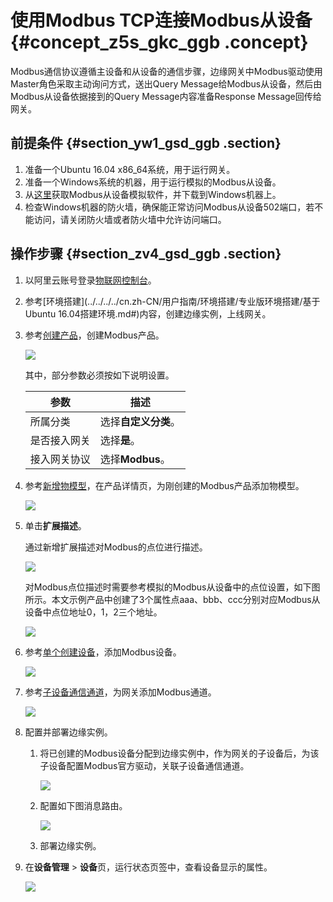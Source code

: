 # 使用Modbus TCP连接Modbus从设备 {#concept_z5s_gkc_ggb .concept}

Modbus通信协议遵循主设备和从设备的通信步骤，边缘网关中Modbus驱动使用Master角色采取主动询问方式，送出Query Message给Modbus从设备，然后由Modbus从设备依据接到的Query Message内容准备Response Message回传给网关。

## 前提条件 {#section_yw1_gsd_ggb .section}

1.  准备一个Ubuntu 16.04 x86\_64系统，用于运行网关。
2.  准备一个Windows系统的机器，用于运行模拟的Modbus从设备。
3.  从[这里](https://www.modbustools.com/download.html)获取Modbus从设备模拟软件，并下载到Windows机器上。
4.  检查Windows机器的防火墙，确保能正常访问Modbus从设备502端口，若不能访问，请关闭防火墙或者防火墙中允许访问端口。

## 操作步骤 {#section_zv4_gsd_ggb .section}

1.  以阿里云账号登录[物联网控制台](http://iot.console.aliyun.com/)。
2.  参考[环境搭建](../../../../cn.zh-CN/用户指南/环境搭建/专业版环境搭建/基于Ubuntu 16.04搭建环境.md#)内容，创建边缘实例，上线网关。
3.  参考[创建产品](../../../../cn.zh-CN/用户指南/产品与设备/创建产品.md#)，创建Modbus产品。

    ![](http://static-aliyun-doc.oss-cn-hangzhou.aliyuncs.com/assets/img/83053/155713231135158_zh-CN.png)

    其中，部分参数必须按如下说明设置。

    |参数|描述|
    |--|--|
    |所属分类|选择**自定义分类**。|
    |是否接入网关|选择**是**。|
    |接入网关协议|选择**Modbus**。|

4.  参考[新增物模型](../../../../cn.zh-CN/用户指南/产品与设备/物模型/新增物模型.md#)，在产品详情页，为刚创建的Modbus产品添加物模型。

    ![](http://static-aliyun-doc.oss-cn-hangzhou.aliyuncs.com/assets/img/83053/155713231135180_zh-CN.png)

5.  单击**扩展描述**。

    通过新增扩展描述对Modbus的点位进行描述。

    ![](http://static-aliyun-doc.oss-cn-hangzhou.aliyuncs.com/assets/img/83053/155713231135181_zh-CN.png)

    对Modbus点位描述时需要参考模拟的Modbus从设备中的点位设置，如下图所示。本文示例产品中创建了3个属性点aaa、bbb、ccc分别对应Modbus从设备中点位地址0，1，2三个地址。

    ![](http://static-aliyun-doc.oss-cn-hangzhou.aliyuncs.com/assets/img/83053/155713231135182_zh-CN.png)

6.  参考[单个创建设备](../../../../cn.zh-CN/用户指南/产品与设备/创建设备/单个创建设备.md#)，添加Modbus设备。

    ![](http://static-aliyun-doc.oss-cn-hangzhou.aliyuncs.com/assets/img/83053/155713231135186_zh-CN.png)

7.  参考[子设备通信通道](../../../../cn.zh-CN/用户指南/设备接入/子设备通信通道.md#)，为网关添加Modbus通道。

    ![](http://static-aliyun-doc.oss-cn-hangzhou.aliyuncs.com/assets/img/83053/155713231435187_zh-CN.png)

8.  配置并部署边缘实例。
    1.  将已创建的Modbus设备分配到边缘实例中，作为网关的子设备后，为该子设备配置Modbus官方驱动，关联子设备通信通道。

        ![](http://static-aliyun-doc.oss-cn-hangzhou.aliyuncs.com/assets/img/83053/155713231446392_zh-CN.png)

    2.  配置如下图消息路由。

        ![](http://static-aliyun-doc.oss-cn-hangzhou.aliyuncs.com/assets/img/83053/155713231435188_zh-CN.png)

    3.  部署边缘实例。
9.  在**设备管理** \> **设备**页，运行状态页签中，查看设备显示的属性。

    ![](http://static-aliyun-doc.oss-cn-hangzhou.aliyuncs.com/assets/img/83053/155713231435189_zh-CN.png)


